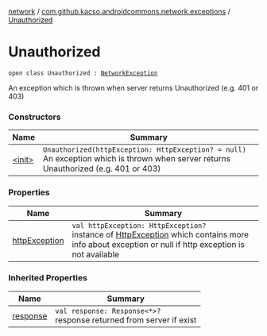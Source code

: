 [network](../../index.md) / [com.github.kacso.androidcommons.network.exceptions](../index.md) / [Unauthorized](./index.md)

# Unauthorized

`open class Unauthorized : `[`NetworkException`](../-network-exception/index.md)

An exception which is thrown when server returns Unauthorized (e.g. 401 or 403)

### Constructors

| Name | Summary |
|---|---|
| [&lt;init&gt;](-init-.md) | `Unauthorized(httpException: HttpException? = null)`<br>An exception which is thrown when server returns Unauthorized (e.g. 401 or 403) |

### Properties

| Name | Summary |
|---|---|
| [httpException](http-exception.md) | `val httpException: HttpException?`<br>instance of [HttpException](#) which contains more info about exception or null if http     exception is not available |

### Inherited Properties

| Name | Summary |
|---|---|
| [response](../-network-exception/response.md) | `val response: Response<*>?`<br>response returned from server if exist |

